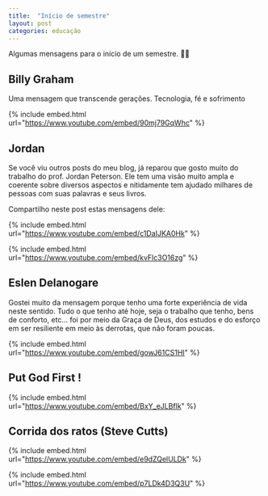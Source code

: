 ```yaml
---
title:  "Início de semestre"
layout: post
categories: educação
---
```


Algumas mensagens para o início de um semestre. 🙌🏼 


## Billy Graham  

Uma mensagem que transcende gerações. Tecnologia, fé e sofrimento

{% include embed.html url="https://www.youtube.com/embed/90mj79GqWhc" %}

## Jordan  

Se você viu outros posts do meu blog, já reparou que gosto muito do trabalho do prof. Jordan Peterson. Ele tem uma visão muito ampla e coerente sobre diversos aspectos e nitidamente tem ajudado milhares de pessoas com suas palavras e seus livros. 

Compartilho neste post estas mensagens dele: 

{% include embed.html url="https://www.youtube.com/embed/c1DaIJKA0Hk" %}

{% include embed.html url="https://www.youtube.com/embed/kvFlc3O16zg" %}

## Eslen Delanogare  

Gostei muito da mensagem porque tenho uma forte experiência de vida neste sentido. Tudo o que tenho até hoje, seja o trabalho que tenho, bens de conforto, etc... foi por meio da Graça de Deus, dos estudos e do esforço em ser resiliente em meio às derrotas, que não foram poucas. 

{% include embed.html url="https://www.youtube.com/embed/gowJ61CS1HI" %}

## Put God First ! 

{% include embed.html url="https://www.youtube.com/embed/BxY_eJLBflk" %}

## Corrida dos ratos (Steve Cutts)

{% include embed.html url="https://www.youtube.com/embed/e9dZQelULDk" %}

{% include embed.html url="https://www.youtube.com/embed/p7LDk4D3Q3U" %}

